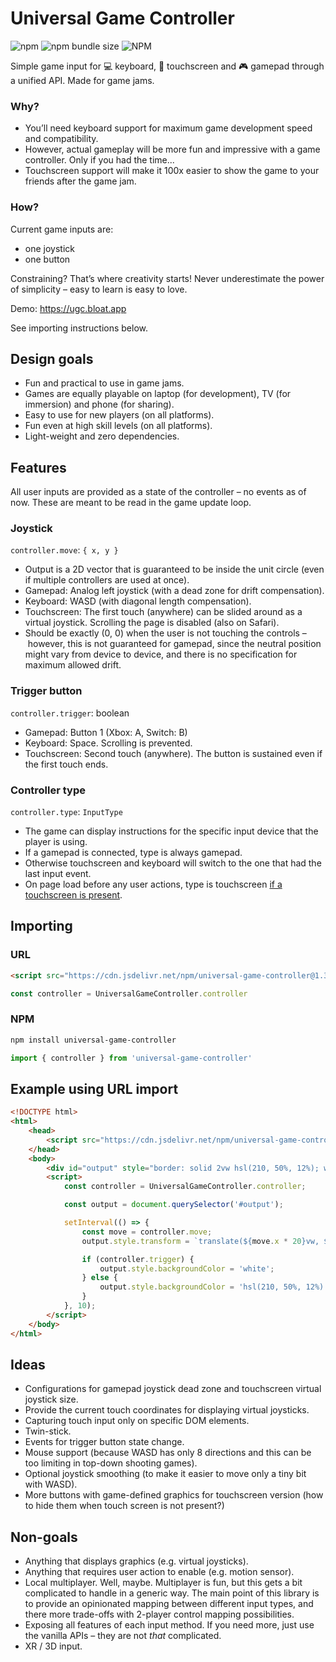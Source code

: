 # Universal Game Controller

![npm](https://img.shields.io/npm/v/universal-game-controller)
![npm bundle size](https://img.shields.io/bundlephobia/min/universal-game-controller)
![NPM](https://img.shields.io/npm/l/universal-game-controller)

Simple game input for 💻 keyboard, 📱 touchscreen and 🎮 gamepad through a unified API. Made for game jams.

### Why?
- You’ll need keyboard support for maximum game development speed and compatibility.
- However, actual gameplay will be more fun and impressive with a game controller. Only if you had the time...
- Touchscreen support will make it 100x easier to show the game to your friends after the game jam.

### How?

Current game inputs are:
- one joystick
- one button

Constraining? That’s where creativity starts! Never underestimate the power of simplicity – easy to learn is easy to love.

Demo: https://ugc.bloat.app

See importing instructions below.

## Design goals
- Fun and practical to use in game jams.
- Games are equally playable on laptop (for development), TV (for immersion) and phone (for sharing).
- Easy to use for new players (on all platforms).
- Fun even at high skill levels (on all platforms).
- Light-weight and zero dependencies.

## Features

All user inputs are provided as a state of the controller – no events as of now. These are meant to be read in the game update loop.

### Joystick
`controller.move`: `{ x, y }`
- Output is a 2D vector that is guaranteed to be inside the unit circle (even if multiple controllers are used at once).
- Gamepad: Analog left joystick (with a dead zone for drift compensation).
- Keyboard: WASD (with diagonal length compensation).
- Touchscreen: The first touch (anywhere) can be slided around as a virtual joystick. Scrolling the page is disabled (also on Safari).
- Should be exactly (0, 0) when the user is not touching the controls – however, this is not guaranteed for gamepad, since the neutral position might vary from device to device, and there is no specification for maximum allowed drift.

### Trigger button
`controller.trigger`: boolean
- Gamepad: Button 1 (Xbox: A, Switch: B)
- Keyboard: Space. Scrolling is prevented.
- Touchscreen: Second touch (anywhere). The button is sustained even if the first touch ends.

### Controller type
`controller.type`: `InputType`
- The game can display instructions for the specific input device that the player is using.
- If a gamepad is connected, type is always gamepad.
- Otherwise touchscreen and keyboard will switch to the one that had the last input event.
- On page load before any user actions, type is touchscreen [if a touchscreen is present](https://hacks.mozilla.org/2013/04/detecting-touch-its-the-why-not-the-how/).

## Importing

### URL

```html
<script src="https://cdn.jsdelivr.net/npm/universal-game-controller@1.3.0/dist/main.js"></script>
```

```javascript
const controller = UniversalGameController.controller
```

### NPM
```sh
npm install universal-game-controller
```

```javascript
import { controller } from 'universal-game-controller'
```

## Example using URL import
```html
<!DOCTYPE html>
<html>
    <head>
        <script src="https://cdn.jsdelivr.net/npm/universal-game-controller@1.3.0/dist/main.js"></script>
    </head>
    <body>
        <div id="output" style="border: solid 2vw hsl(210, 50%, 12%); width: 20vw; height: 20vw; border-radius: 50%; position: absolute; left: calc(50% - 10vw); top: calc(50% - 10vw);"></div>
        <script>
            const controller = UniversalGameController.controller;

            const output = document.querySelector('#output');

            setInterval(() => {
                const move = controller.move;
                output.style.transform = `translate(${move.x * 20}vw, ${move.y * 20}vw)`;

                if (controller.trigger) {
                    output.style.backgroundColor = 'white';
                } else {
                    output.style.backgroundColor = 'hsl(210, 50%, 12%)';
                }
            }, 10);
        </script>
    </body>
</html>
```

## Ideas
- Configurations for gamepad joystick dead zone and touchscreen virtual joystick size.
- Provide the current touch coordinates for displaying virtual joysticks.
- Capturing touch input only on specific DOM elements.
- Twin-stick.
- Events for trigger button state change.
- Mouse support (because WASD has only 8 directions and this can be too limiting in top-down shooting games).
- Optional joystick smoothing (to make it easier to move only a tiny bit with WASD).
- More buttons with game-defined graphics for touchscreen version (how to hide them when touch screen is not present?)

## Non-goals
- Anything that displays graphics (e.g. virtual joysticks).
- Anything that requires user action to enable (e.g. motion sensor).
- Local multiplayer. Well, maybe. Multiplayer is fun, but this gets a bit complicated to handle in a generic way. The main point of this library is to provide an opinionated mapping between different input types, and there more trade-offs with 2-player control mapping possibilities.
- Exposing all features of each input method. If you need more, just use the vanilla APIs – they are not *that* complicated.
- XR / 3D input.